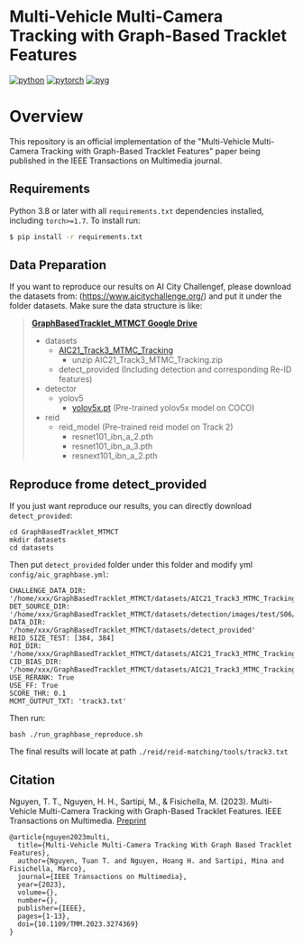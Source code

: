 # Multi-Vehicle Multi-Camera Tracking with Graph-Based Tracklet Features
[![python](https://img.shields.io/badge/Python-3776AB.svg?style=for-the-badge&logo=Python&logoColor=white)](https://www.python.org/)
[![pytorch](https://img.shields.io/badge/PyTorch-EE4C2C.svg?style=for-the-badge&logo=PyTorch&logoColor=white)](https://pytorch.org/)
[![pyg](https://img.shields.io/badge/PyG-3C2179.svg?style=for-the-badge&logo=PyG&logoColor=white)](https://pyg.org/)


# Overview
This repository is an official implementation of the "Multi-Vehicle Multi-Camera Tracking with Graph-Based Tracklet Features" paper being published in the IEEE Transactions on Multimedia journal.

## Requirements
Python 3.8 or later with all ```requirements.txt``` dependencies installed, including `torch>=1.7`. To install run:
```bash
$ pip install -r requirements.txt
```

## Data Preparation
If you want to reproduce our results on AI City Challengef,
please download the datasets from: (https://www.aicitychallenge.org/)
and put it under the folder datasets.
Make sure the data structure is like:

> **[GraphBasedTracklet_MTMCT Google Drive](https://drive.google.com/drive/folders/)**
>   * datasets
>     * [AIC21_Track3_MTMC_Tracking](https://www.aicitychallenge.org/2021-data-and-evaluation/)
>       * unzip AIC21_Track3_MTMC_Tracking.zip
>     * detect_provided (Including detection and corresponding Re-ID features)
>   * detector
>     * yolov5
>       * [yolov5x.pt](https://github.com/ultralytics/yolov5/releases/download/v4.0/yolov5x.pt) (Pre-trained yolov5x model on COCO)
>   * reid
>     * reid_model (Pre-trained reid model on Track 2)
>       * resnet101_ibn_a_2.pth
>       * resnet101_ibn_a_3.pth
>       * resnext101_ibn_a_2.pth

## Reproduce frome detect_provided 
If you just want reproduce our results, you can directly download ```detect_provided```:
```
cd GraphBasedTracklet_MTMCT
mkdir datasets
cd datasets
```
Then put ```detect_provided``` folder under this folder and modify yml ```config/aic_graphbase.yml```:
```
CHALLENGE_DATA_DIR: '/home/xxx/GraphBasedTracklet_MTMCT/datasets/AIC21_Track3_MTMC_Tracking/'
DET_SOURCE_DIR: '/home/xxx/GraphBasedTracklet_MTMCT/datasets/detection/images/test/S06/'
DATA_DIR: '/home/xxx/GraphBasedTracklet_MTMCT/datasets/detect_provided'
REID_SIZE_TEST: [384, 384]
ROI_DIR: '/home/xxx/GraphBasedTracklet_MTMCT/datasets/AIC21_Track3_MTMC_Tracking/test/S06/'
CID_BIAS_DIR: '/home/xxx/GraphBasedTracklet_MTMCT/datasets/AIC21_Track3_MTMC_Tracking/cam_timestamp/'
USE_RERANK: True
USE_FF: True
SCORE_THR: 0.1
MCMT_OUTPUT_TXT: 'track3.txt'
```
Then run:
```
bash ./run_graphbase_reproduce.sh
```

The final results will locate at path ```./reid/reid-matching/tools/track3.txt```



## Citation
Nguyen, T. T., Nguyen, H. H., Sartipi, M., & Fisichella, M. (2023). Multi-Vehicle Multi-Camera Tracking with Graph-Based Tracklet Features. IEEE Transactions on Multimedia. [Preprint](https://hoanghnguyen.com/assets/pdf/nguyen2023multi.pdf)

```
@article{nguyen2023multi,
  title={Multi-Vehicle Multi-Camera Tracking With Graph Based Tracklet Features},
  author={Nguyen, Tuan T. and Nguyen, Hoang H. and Sartipi, Mina and Fisichella, Marco},
  journal={IEEE Transactions on Multimedia},
  year={2023},
  volume={},
  number={},
  publisher={IEEE},
  pages={1-13},
  doi={10.1109/TMM.2023.3274369}
}
```
